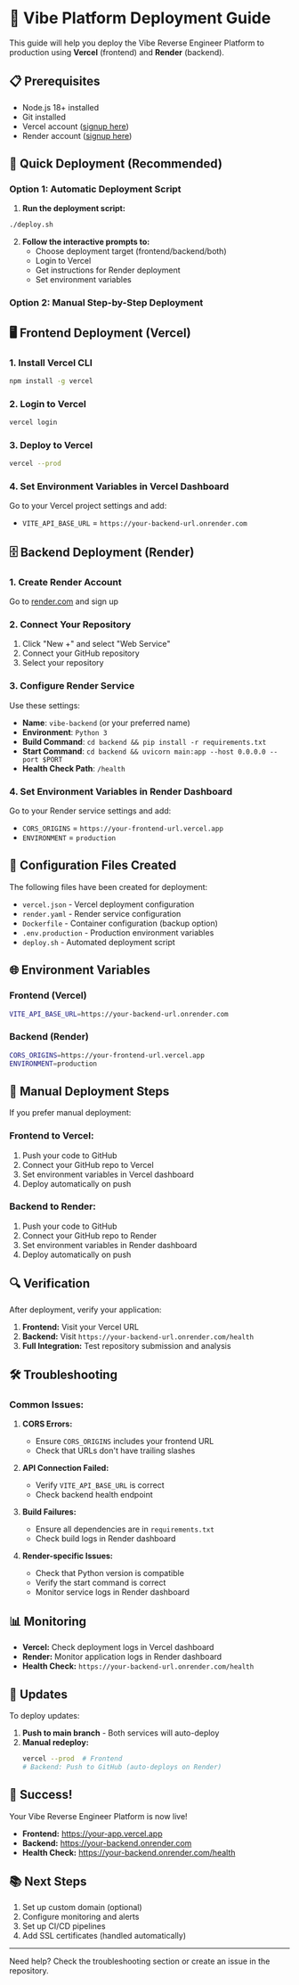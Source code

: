 # 🚀 Vibe Platform Deployment Guide

This guide will help you deploy the Vibe Reverse Engineer Platform to production using **Vercel** (frontend) and **Render** (backend).

## 📋 Prerequisites

- Node.js 18+ installed
- Git installed
- Vercel account ([signup here](https://vercel.com))
- Render account ([signup here](https://render.com))

## 🎯 Quick Deployment (Recommended)

### Option 1: Automatic Deployment Script

1. **Run the deployment script:**
```bash
./deploy.sh
```

2. **Follow the interactive prompts to:**
   - Choose deployment target (frontend/backend/both)
   - Login to Vercel
   - Get instructions for Render deployment
   - Set environment variables

### Option 2: Manual Step-by-Step Deployment

## 🖥️ Frontend Deployment (Vercel)

### 1. Install Vercel CLI
```bash
npm install -g vercel
```

### 2. Login to Vercel
```bash
vercel login
```

### 3. Deploy to Vercel
```bash
vercel --prod
```

### 4. Set Environment Variables in Vercel Dashboard
Go to your Vercel project settings and add:
- `VITE_API_BASE_URL` = `https://your-backend-url.onrender.com`

## 🗄️ Backend Deployment (Render)

### 1. Create Render Account
Go to [render.com](https://render.com) and sign up

### 2. Connect Your Repository
1. Click "New +" and select "Web Service"
2. Connect your GitHub repository
3. Select your repository

### 3. Configure Render Service
Use these settings:
- **Name**: `vibe-backend` (or your preferred name)
- **Environment**: `Python 3`
- **Build Command**: `cd backend && pip install -r requirements.txt`
- **Start Command**: `cd backend && uvicorn main:app --host 0.0.0.0 --port $PORT`
- **Health Check Path**: `/health`

### 4. Set Environment Variables in Render Dashboard
Go to your Render service settings and add:
- `CORS_ORIGINS` = `https://your-frontend-url.vercel.app`
- `ENVIRONMENT` = `production`

## 🔧 Configuration Files Created

The following files have been created for deployment:

- `vercel.json` - Vercel deployment configuration
- `render.yaml` - Render service configuration
- `Dockerfile` - Container configuration (backup option)
- `.env.production` - Production environment variables
- `deploy.sh` - Automated deployment script

## 🌐 Environment Variables

### Frontend (Vercel)
```bash
VITE_API_BASE_URL=https://your-backend-url.onrender.com
```

### Backend (Render)
```bash
CORS_ORIGINS=https://your-frontend-url.vercel.app
ENVIRONMENT=production
```

## 📝 Manual Deployment Steps

If you prefer manual deployment:

### Frontend to Vercel:
1. Push your code to GitHub
2. Connect your GitHub repo to Vercel
3. Set environment variables in Vercel dashboard
4. Deploy automatically on push

### Backend to Render:
1. Push your code to GitHub
2. Connect your GitHub repo to Render
3. Set environment variables in Render dashboard
4. Deploy automatically on push

## 🔍 Verification

After deployment, verify your application:

1. **Frontend:** Visit your Vercel URL
2. **Backend:** Visit `https://your-backend-url.onrender.com/health`
3. **Full Integration:** Test repository submission and analysis

## 🛠️ Troubleshooting

### Common Issues:

1. **CORS Errors:**
   - Ensure `CORS_ORIGINS` includes your frontend URL
   - Check that URLs don't have trailing slashes

2. **API Connection Failed:**
   - Verify `VITE_API_BASE_URL` is correct
   - Check backend health endpoint

3. **Build Failures:**
   - Ensure all dependencies are in `requirements.txt`
   - Check build logs in Render dashboard

4. **Render-specific Issues:**
   - Check that Python version is compatible
   - Verify the start command is correct
   - Monitor service logs in Render dashboard

## 📊 Monitoring

- **Vercel:** Check deployment logs in Vercel dashboard
- **Render:** Monitor application logs in Render dashboard  
- **Health Check:** `https://your-backend-url.onrender.com/health`

## 🔄 Updates

To deploy updates:

1. **Push to main branch** - Both services will auto-deploy
2. **Manual redeploy:**
   ```bash
   vercel --prod  # Frontend
   # Backend: Push to GitHub (auto-deploys on Render)
   ```

## 🎉 Success!

Your Vibe Reverse Engineer Platform is now live! 

- **Frontend:** https://your-app.vercel.app
- **Backend:** https://your-backend.onrender.com
- **Health Check:** https://your-backend.onrender.com/health

## 📚 Next Steps

1. Set up custom domain (optional)
2. Configure monitoring and alerts
3. Set up CI/CD pipelines
4. Add SSL certificates (handled automatically)

---

Need help? Check the troubleshooting section or create an issue in the repository.
